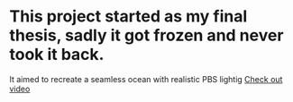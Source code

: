 # This project started as my final thesis, sadly it got frozen and never took it back.
It aimed to recreate a seamless ocean with realistic PBS lightig
[Check out video](https://twitter.com/r_loreto_r/status/1141497241477296128?s=20)

